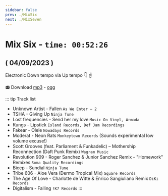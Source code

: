 ```yaml
---
sidebar: false
prev: ./MixSix
next: ./MixSeven
---
```


# Mix Six - `time: 00:52:26`
## ( 04/09/2023 )

Electronic Down tempo via Up tempo 👇 ☝️

<my-live-archives url="https://live.rouquin.me/archives/MixSix.mp4" urltrack="../vtt/MixSix.vtt" datenamemix="03/09/2023 :: Mix Six"></my-live-archives>

📻 Download [mp3](https://live.rouquin.me/archives/MixSix.mp3) - [ogg](https://live.rouquin.me/archives/MixSix.ogg)

::: tip Track list

- Unknown Artist - Fallen `As We Enter – 2`
- TSHA - Giving Up `Ninja Tune`
- Lost frequencies - Send her my love `Music On Vinyl, Armada`
- Kungs - Lipstick `Island Records, Def Jam Recordings`
- Fakear - Olele `Nowadays Records`
- Moderat - Neon Rats `Monkeytown Records` (Sounds experimental low volume excuse!)
- Scott Grooves (feat. Parliament & Funkadelic) –	Mothership Reconnection (Daft Punk Remix) `Wagram Music`
- Revolution 909 - Roger Sanchez & Junior Sanchez Remix - "Homework" Remixes `Soma Quality Recordings `
- Bicep - Sundial `Ninja Tune`
- Tribe 606 - Aloe Vera (Dermo Tropical Mix) `Square Records`
- The Age Of Love - Charlotte de Witte & Enrico Sangiuliano Remix `DiKi Records`
- Digitalism - Falling `!K7 Records`
:::